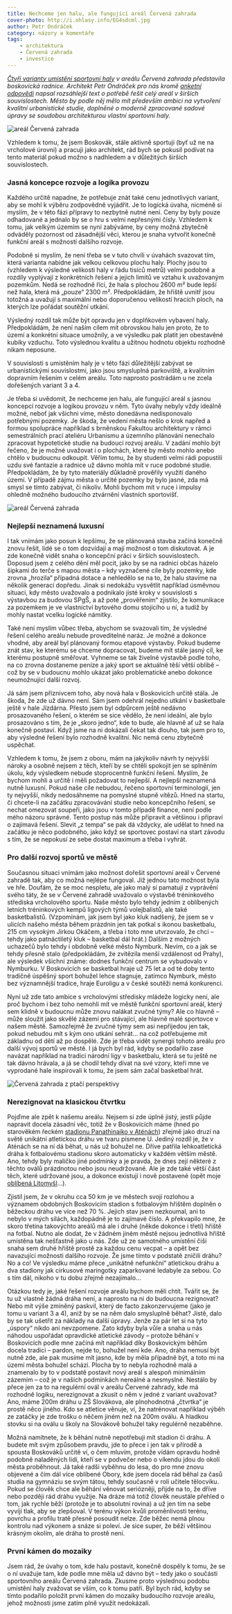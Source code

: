 ```yaml
---
title: Nechceme jen halu, ale fungující areál Červená zahrada
cover-photo: http://i.ohlasy.info/EG4sdcml.jpg
author: Petr Ondráček
category: názory a komentáře
tags:
    - architektura
    - Červená zahrada
    - investice
---
```


*[Čtyři varianty umístění sportovní haly](/clanky/2015/11/varianty-haly.html) v areálu Červená zahrada představila boskovická radnice. Architekt Petr Ondráček pro nás kromě [anketní odpovědi](/clanky/2015/11/anketa-cervenka.html) napsal rozsáhlejší text o potřebě řešit celý areál v širších souvislostech. Město by podle něj mělo mít především ambici na vytvoření kvalitní urbanistické studie, doplněné o moderně zpracované sadové úpravy se soudobou architekturou vlastní sportovní haly.*

<img src="http://i.ohlasy.info/EG4sdcm.jpg" alt="areál Červená zahrada" class="img-responsive img-popup" data-author="Tomáš Znamenáček">

Vzhledem k tomu, že jsem Boskovák, stále aktivně sportuji (byť už ne na vrcholové úrovni) a pracuji jako architekt, rád bych se pokusil podívat na tento materiál pokud možno s nadhledem a v důležitých širších souvislostech.

### Jasná koncepce rozvoje a logika provozu

Každého určitě napadne, že potřebuje znát také cenu jednotlivých variant, aby se mohl k výběru zodpovědně vyjádřit. Je to logická úvaha, nicméně si myslím, že v této fázi přípravy to nezbytně nutné není. Ceny by byly pouze odhadované a jednalo by se o hru s velmi nepřesnými čísly. Vzhledem k tomu, jak velkým územím se nyní zabýváme, by ceny možná zbytečně odváděly pozornost od zásadnější věci, kterou je snaha vytvořit konečně funkční areál s možností dalšího rozvoje.

Podobně si myslím, že není třeba se v tuto chvíli v úvahách svazovat tím, která varianta nabídne jak velkou celkovou plochu haly. Plochy jsou to (vzhledem k výsledné velikosti haly v řádu tisíců metrů) velmi podobné a rozdíly vyplývají z konkrétních řešení a jejich limitů ve vztahu k uvažovaným pozemkům. Nedá se rozhodně říci, že hala s plochou 2600 m² bude lepší než hala, která má „pouze“ 2300 m². Předpokládám, že hřiště uvnitř jsou totožná a uvažují s maximální nebo doporučenou velikostí hracích ploch, na kterých lze pořádat soutěžní utkání. 

Výsledný rozdíl tak může být opravdu jen v doplňkovém vybavení haly. Předpokládám, že není naším cílem mít obrovskou halu jen proto, že to území a konkrétní situace umožnily, a ve výsledku pak platit jen obestavěné kubíky vzduchu. Toto výslednou kvalitu a užitnou hodnotu objektu rozhodně nikam neposune. 

V souvislosti s umístěním haly je v této fázi důležitější zabývat se urbanistickými souvislostmi, jako jsou smysluplná parkoviště, a kvalitním dopravním řešením v celém areálu. Toto naprosto postrádám u ne zcela dořešených variant 3 a 4.

Je třeba si uvědomit, že nechceme jen halu, ale fungující areál s jasnou koncepcí rozvoje a logikou provozu v něm. Tyto úvahy nebyly vždy ideálně možné, neboť jak všichni víme, město donedávna nedisponovalo potřebnými pozemky. Je škoda, že vedení města nešlo o krok napřed a formou spolupráce například s brněnskou Fakultou architektury v rámci semestrálních prací ateliéru Urbanismu a územního plánování nenechalo zpracovat hypotetické studie na budoucí rozvoj areálu. V zadání mohlo být řečeno, že je možné uvažovat i o plochách, které by město mohlo anebo chtělo v budoucnu odkoupit. Věřím tomu, že by studenti velmi rádi popustili uzdu své fantazie a radnice už dávno mohla mít v ruce podobné studie. Předpokládám, že by tyto materiály důkladně prověřily využití daného území. V případě zájmu města o určité pozemky by bylo jasné, zda má smysl se tímto zabývat, či nikoliv. Mohli bychom mít v ruce i impulsy ohledně možného budoucího ztvárnění vlastních sportovišť.

<img src="http://i.ohlasy.info/Gmvlrw6.jpg" alt="areál Červená zahrada" class="img-responsive img-popup" data-author="Tomáš Znamenáček">

### Nejlepší neznamená luxusní

I tak vnímám jako posun k lepšímu, že se plánovaná stavba začíná konečně znovu řešit, lidé se o tom dozvídají a mají možnost o tom diskutovat. A je zde konečně vidět snaha o koncepční práci v širších souvislostech. Doposud jsem z celého dění měl pocit, jako by se na radnici občas házelo šipkami do terče s mapou města – kdy vyznačené cíle byly pozemky, kde zrovna „hrozila“ případná dotace a nehledělo se na to, že halu stavíme na několik generací dopředu. Jinak si nedokážu vysvětlit například úsměvnou situaci, kdy město uvažovalo a podnikalo jisté kroky v souvislosti s výstavbou za budovou SPgŠ, a až poté „prověřením“ zjistilo, že komunikace za pozemkem je ve vlastnictví bytového domu stojícího u ní, a tudíž by mohly nastat vcelku logické námitky.

Také není myslím vůbec třeba, abychom se svazovali tím, že výsledné řešení celého areálu nebude proveditelné naráz. Je možné a dokonce vhodné, aby areál byl plánovaný formou etapové výstavby. Pokud budeme znát stav, ke kterému se chceme dopracovat, budeme mít stále jasný cíl, ke kterému postupně směřovat. Vyhneme se tak živelné výstavbě podle toho, na co zrovna dostaneme peníze a jaký sport se aktuálně těší větší oblibě – což by se v budoucnu mohlo ukázat jako problematické anebo dokonce neumožnující další rozvoj.

Já sám jsem příznivcem toho, aby nová hala v Boskovicích určitě stála. Je škoda, že zde už dávno není. Sám jsem odehrál nejedno utkání v basketbale ještě v hale Jízdárna. Přesto jsem byl odpůrcem ještě nedávno prosazovaného řešení, o kterém se sice vědělo, že není ideální, ale bylo prosazováno s tím, že je „skoro jedno“, kde to bude, ale hlavně ať už se hala konečně postaví. Když jsme na ni dokázali čekat tak dlouho, tak jsem pro to, aby výsledné řešení bylo rozhodně kvalitní. Nic nemá cenu zbytečně uspěchat.

Vzhledem k tomu, že jsem z oboru, mám na jakýkoliv návrh ty nejvyšší nároky a osobně nejsem z těch, kteří by se chtěli spokojit jen se splněním úkolu, kdy výsledkem nebude stoprocentně funkční řešení. Myslím, že bychom mohli a určitě i měli požadovat to nejlepší. A nejlepší neznamená nutně luxusní. Pokud naše cíle nebudou, řečeno sportovní terminologií, jen ty nejvyšší, nikdy nedosáhneme na pomyslné stupně vítězů. Hned na startu, či chcete-li na začátku zpracovávání studie nebo koncepčního řešení, se nechat omezovat soupeři, jako jsou v tomto případě finance, není podle mého názoru správné. Tento postup nás může připravit a většinou i připraví o zajímavá řešení. Slevit „z tempa“ se pak dá vždycky, ale udělat to hned na začátku je něco podobného, jako když se sportovec postaví na start závodu s tím, že se nepokusí ze sebe dostat maximum a třeba i vyhrát.

### Pro další rozvoj sportů ve městě

Současnou situaci vnímám jako možnost dořešit sportovní areál v Červené zahradě tak, aby co možná nejlépe fungoval. Již jednou tato možnost byla ve hře. Doufám, že se moc nespletu, ale jako malý si pamatuji z vyprávění svého táty, že se v Červené zahradě uvažovalo o výstavbě tréninkového střediska vrcholového sportu. Naše město bylo tehdy jedním z oblíbených letních tréninkových kempů ligových týmů volejbalistů, ale také basketbalistů. (Vzpomínám, jak jsem byl jako kluk nadšený, že jsem se v ulicích našeho města během prázdnin jen tak potkal s ikonou basketbalu, 215 cm vysokým Jirkou Okáčem, a třeba i toto mne utvrzovalo, že chci – tehdy jako patnáctiletý kluk – basketbal dál hrát.) Dalším z možných uchazečů bylo tehdy i obdobně velké město Nymburk. Nevím, co a jak se tehdy přesně stalo (předpokládám, že zvítězila menší vzdálenost od Prahy), ale výsledek všichni známe: dodnes funkční centrum se vybudovalo v Nymburku. V Boskovicích se basketbal hraje už 75 let a od té doby tento tradičně úspěšný sport bohužel lehce stagnuje, zatímco Nymburk, město bez významnější tradice, hraje Euroligu a v české soutěži nemá konkurenci.

Nyní už zde tato ambice s vrcholovými středisky mládeže logicky není, ale proč bychom i bez toho nemohli mít ve městě funkční sportovní areál, který sem klidně v budoucnu může znovu nalákat zvučné týmy? Ale co hlavně – může sloužit jako skvělé zázemí pro stávající, ale hlavně malé sportovce v našem městě. Samozřejmě že zvučné týmy sem asi nepřijedou jen tak, pokud nebudou mít s kým ono utkání sehrát… na což potřebujeme mít základnu od dětí až po dospělé. Zde je třeba vidět synergii tohoto areálu pro další vývoj sportů ve městě. I já bych byl rád, kdyby se podařilo zase navázat například na tradici národní ligy v basketbalu, která se tu ještě ne tak dávno hrávala, a já se chodil tehdy dívat na své vzory, kteří mne ve vyprodané hale inspirovali k tomu, že jsem sám začal basketbal hrát.

<img src="http://i.ohlasy.info/JowvEXK.jpg" alt="Červená zahrada z ptačí perspektivy" class="img-responsive img-popup" data-author="Mapy.cz">

### Nerezignovat na klasickou čtvrtku

Pojďme ale zpět k našemu areálu. Nejsem si zde úplně jistý, jestli půjde napravit docela zásadní věc, totiž že v Boskovicích máme (hned po starověkém řeckém [stadionu Panathinaiko v Aténách](https://cs.wikipedia.org/wiki/Panathinaiko)) zřejmě jako druzí na světě unikátní atletickou dráhu ve tvaru písmene U. Jediný rozdíl je, že v Aténách se na ní dá běhat, u nás už bohužel ne. Dříve patřila lehkoatletická dráha k fotbalovému stadionu skoro automaticky v každém větším městě. Ano, tehdy byly maličko jiné podmínky a je pravda, že dnes zejí některé z těchto oválů prázdnotou nebo jsou neudržované. Ale je zde také větší část těch, které udržované jsou, a dokonce existují i nově postavené (opět moje [oblíbená Litomyšl](/clanky/2015/08/komentar-pod-strelnici.html)…). 

Zjistil jsem, že v okruhu cca 50 km je ve městech svojí rozlohou a významem obdobných Boskovicím stadion s fotbalovým hřištěm doplněn o běžeckou dráhu ve více než 70 %. Jejich stav jsem nezkoumal, ani to nebylo v mých silách, každopádně je to zajímavé číslo. A překvapilo mne, že skoro třetina takovýchto areálů má ale i druhé (někde dokonce i třetí) hřiště na fotbal. Nutno ale dodat, že v žádném jiném městě nejsou jednotlivá hřiště umístěna tak nešťastně jako u nás. Zde už ze samotného umístění čiší snaha sem druhé hřiště prostě za každou cenu vecpat – a opět bez navazující možnosti dalšího rozvoje. Že jsme tímto v podstatě zničili dráhu? No a co! Ve výsledku máme přece „unikátně nefunkční“ atletickou dráhu a dva stadiony jak cirkusové maringotky zaparkované ledabyle za sebou. Co s tím dál, nikoho v tu dobu zřejmě nezajímalo…

Otázkou tedy je, jaké řešení rozvoje areálu bychom měli chtít. Tvářit se, že tu už vlastně žádná dráha není, a naprosto na ni do budoucna rezignovat? Nebo mít výše zmíněný paskvil, který de facto zakonzervujeme (jako je tomu u variant 3 a 4), aniž by se na něm dalo smysluplně běhat? Jistě, dalo by se tak ušetřit za náklady na další úpravy. Jenže za pár let si na tyto „úspory“ nikdo ani nevzpomene. Zato kdyby byla vůle a snaha u nás náhodou uspořádat opravdické atletické závody – protože běhání v Boskovicích podle mne začíná mít například díky Boskovickým běhům docela tradici – pardon, nejde to, bohužel není kde.
Ano, dráha nemusí být nutně zde, ale pak musíme mít jasno, kde by měla případně být, a toto mi na území města bohužel schází. Plocha by to nebyla rozhodně malá a znamenalo by to v podstatě postavit nový areál s alespoň minimálním zázemím – což je v našich podmínkách nereálné a nesmyslné. Nestálo by přece jen za to na regulérní ovál v areálu Červené zahrady, kde má rozhodně logiku, nerezignovat a zkusit o něm v jedné z variant uvažovat? Ano, máme 200m dráhu u ZŠ Slovákova, ale plnohodnotná „čtvrtka“ je prostě něco jiného. Kdo se atletice věnuje, ví, že natrénovat například výběh ze zatáčky je zde trošku o něčem jiném než na 200m oválu. A hladkou stovku si na oválu u školy na Slovákově bohužel taky regulérně nezaběhne.

Možná namítnete, že k běhání nutně nepotřebuji mít stadion či dráhu. A budete mít svým způsobem pravdu, jde to přece i jen tak v přírodě a spousta Boskováků určitě ví, o čem mluvím, protože vídám opravdu hodně podobně naladěných lidí, kteří se v podvečer nebo o víkendu jdou do okolí města proběhnout. Já také radši vyběhnu do lesa, do pro mne znovu objevené a čím dál více oblíbené Obory, kde jsem docela rád běhal za časů studia na gymnáziu se svým tátou, tehdy současně v roli učitele tělocviku. Pokud se člověk chce ale běhání věnovat seriózněji, přijde na to, že dříve nebo později rád dráhu využije. Na dráze má totiž člověk neustále přehled o tom, jak rychle běží (protože je to absolutní rovina) a už jen tím na sebe vyvíjí tlak, aby se zlepšoval. V terénu výkon kvůli proměnlivosti terénu, povrchu a profilu tratě přesně posoudit nelze. Zde běžec nemá plnou kontrolu nad výkonem a snáze si poleví. Je sice super, že běží většinou krásným okolím, ale dráha to prostě není. 

### První kámen do mozaiky

Jsem rád, že úvahy o tom, kde halu postavit, konečně dospěly k tomu, že se o ní uvažuje tam, kde podle mne měla už dávno být – tedy jako o součásti sportovního areálu Červená zahrada. Zkusme proto výslednou podobu umístění haly zvažovat se vším, co k tomu patří. Byl bych rád, kdyby se tímto podařilo položit první kámen do mozaiky budoucího rozvoje areálu, jehož možnosti jsme zatím plně využít nedokázali.
